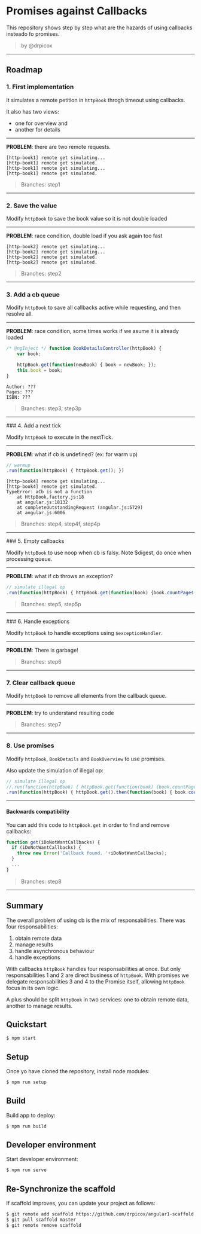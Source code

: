 Promises against Callbacks
==========================

This repository shows step by step what are the hazards of using callbacks insteado fo promises.

> by @drpicox

---

Roadmap
-------

### 1. First implementation

It simulates a remote petition in `httpBook` throgh timeout using callbacks.

It also has two views: 
- one for overview and 
- another for details

---

**PROBLEM**: there are two remote requests.

```
[http-book1] remote get simulating...
[http-book1] remote get simulated.
[http-book1] remote get simulating...
[http-book1] remote get simulated.
```

> Branches: step1

---

### 2. Save the value

Modify `httpBook` to save the book value so it is not double loaded

---

**PROBLEM**: race condition, double load if you ask again too fast

```
[http-book2] remote get simulating...
[http-book2] remote get simulating...
[http-book2] remote get simulated.
[http-book2] remote get simulated.
```

> Branches: step2

---

### 3. Add a cb queue

Modify `httpBook` to save all callbacks active while requesting, and then resolve all.

---

**PROBLEM**: race condition, some times works if we asume it is already loaded

```javascript
/* @ngInject */ function BookDetailsController(httpBook) {
    var book;

    httpBook.get(function(newBook) { book = newBook; });
    this.book = book;
}
```

```
Author: ???
Pages: ???
ISBN: ???
```

> Branches: step3, step3p

---

### 4. Add a next tick

Modify `httpBook` to execute in the nextTick.

---

**PROBLEM**: what if cb is undefined? (ex: for warm up)

```javascript
// warmup
.run(function(httpBook) { httpBook.get(); })
```

```
[http-book4] remote get simulating...
[http-book4] remote get simulated.
TypeError: aCb is not a function
    at HttpBook.factory.js:18
    at angular.js:18132
    at completeOutstandingRequest (angular.js:5729)
    at angular.js:6006
```

> Branches: step4, step4f, step4p

---

### 5. Empty callbacks

Modify `httpBook` to use noop when cb is falsy. Note $digest, do once when processing queue.

---

**PROBLEM**: what if cb throws an exception?

```javascript
// simulate illegal op
.run(function(httpBook) { httpBook.get(function(book) {book.countPages();}); })
```

> Branches: step5, step5p

---

### 6. Handle exceptions

Modify `httpBook` to handle exceptions using `$exceptionHandler`.

---

**PROBLEM**: There is garbage!

> Branches: step6

---

### 7. Clear callback queue

Modify `httpBook` to remove all elements from the callback queue.

---

**PROBLEM**: try to understand resulting code

> Branches: step7

---

### 8. Use promises

Modify `httpBook`, `BookDetails` and `BookOverview` to use promises.

Also update the simulation of illegal op:

```javascript
// simulate illegal op
//.run(function(httpBook) { httpBook.get(function(book) {book.countPages();}); })
.run(function(httpBook) { httpBook.get().then(function(book) { book.countPages(); }); })
```

---

#### Backwards compatibility

You can add this code to `httpBook.get` in order to find and remove callbacks:

```javascript
function get(iDoNotWantCallbacks) {
  if (iDoNotWantCallbacks) {
    throw new Error('Callback found. '+iDoNotWantCallbacks);
  }
  ...
} 
```

> Branches: step8

---

Summary
-------

The overall problem of using cb is the mix of responsabilities.
There was four responsabilities:

1. obtain remote data
2. manage results
3. handle asynchronous behaviour
4. handle exceptions

With callbacks `httpBook` handles four responsabilities at once. But only responsabilities 1 and 2 are direct business of `httpBook`. With promises we delegate responsabilities 3 and 4 to the Promise itself, allowing `httpBook` focus in its own logic.

A plus should be split `httpBook` in two services: one to obtain remote data, another to manage results.



Quickstart
----------

```bash
$ npm start
```

Setup
-----

Once yo have cloned the repository, install node modules:

```bash
$ npm run setup
```


Build
-----

Build app to deploy:

```bash
$ npm run build
```


Developer environment
---------------------

Start developer environment:

```bash
$ npm run serve
```

Re-Synchronize the scaffold
---------------------------

If scaffold improves, you can update your project as follows:

   ```bash
   $ git remote add scaffold https://github.com/drpicox/angular1-scaffold.git
   $ git pull scaffold master
   $ git remote remove scaffold
   ```
